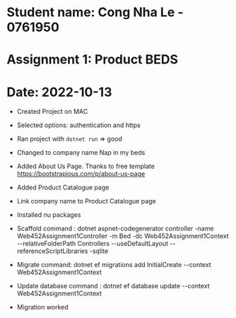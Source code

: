 # Student name: Cong Nha Le - 0761950

# Assignment 1: Product BEDS

# Date: 2022-10-13

- Created Project on MAC
- Selected options: authentication and https
- Ran project with ```dotnet run``` => good

- Changed to company name Nap in my beds

- Added About Us Page. Thanks to free template https://bootstrapious.com/p/about-us-page

- Added Product Catalogue page

- Link company name to Product Catalogue page

- Installed nu packages

- Scaffold command : dotnet aspnet-codegenerator controller -name Web452Assignment1Controller -m Bed -dc Web452Assignment1Context --relativeFolderPath Controllers --useDefaultLayout --referenceScriptLibraries -sqlite

- Migrate command: dotnet ef migrations add InitialCreate --context Web452Assignment1Context

- Update database command : dotnet ef database update --context  Web452Assignment1Context

- Migration worked

